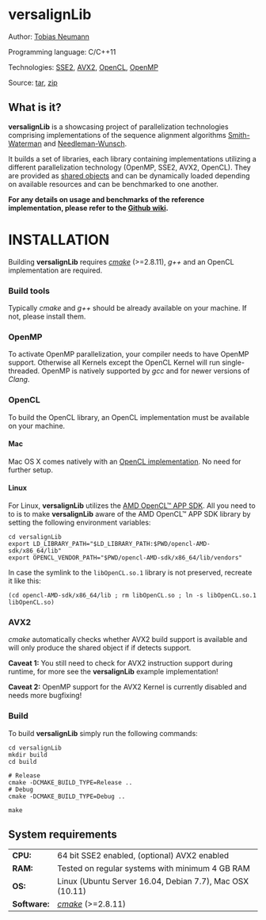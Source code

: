 # versalignLib

Author: [Tobias Neumann](mailto:tobias.neumann.at@gmail.com)

Programming language: C/C++11

Technologies: [SSE2](https://en.wikipedia.org/wiki/SSE2), [AVX2](https://en.wikipedia.org/wiki/Advanced_Vector_Extensions), [OpenCL](https://www.khronos.org/opencl/), [OpenMP](http://www.openmp.org)

Source: [tar](https://github.com/t-neumann/versalignLib/archive/v0.1.tar.gz), [zip](https://github.com/t-neumann/versalignLib/archive/v0.1.zip) 

What is it?
-----------

**versalignLib** is a showcasing project of parallelization technologies comprising implementations of the sequence alignment algorithms
[Smith-Waterman](https://en.wikipedia.org/wiki/Smith%E2%80%93Waterman_algorithm)
and [Needleman-Wunsch](https://en.wikipedia.org/wiki/Needleman%E2%80%93Wunsch_algorithm).

It builds a set of libraries, each library containing implementations utilizing a different
parallelization technology (OpenMP, SSE2, AVX2, OpenCL). They are provided as [shared objects](https://en.wikipedia.org/wiki/Dynamic_loading)
and can be dynamically loaded depending on available resources and can be benchmarked to one another.

**For any details on usage and benchmarks of the reference implementation, please refer to the [Github wiki](https://github.com/t-neumann/versalignLib/wiki).**

INSTALLATION
============

Building **versalignLib** requires *[cmake](http://www.cmake.org/)* (>=2.8.11), *g++* and an OpenCL implementation are required.

### Build tools

Typically *cmake* and *g++* should be already available on your machine. If not, please install them.

### OpenMP

To activate OpenMP parallelization, your compiler needs to have OpenMP support. Otherwise all Kernels except the OpenCL Kernel will run single-threaded. OpenMP is natively supported by *gcc* and for newer versions of *Clang*.

### OpenCL

To build the OpenCL library, an OpenCL implementation must be available on your machine.

#### Mac

Mac OS X comes natively with an [OpenCL implementation](https://developer.apple.com/opencl/). No need for further setup.

#### Linux
For Linux, **versalignLib** utilizes the [AMD OpenCL™ APP SDK](http://developer.amd.com/appsdk). All you need to to is to make **versalignLib** aware of the AMD OpenCL™ APP SDK library by setting the following environment variables:

 
```
cd versalignLib
export LD_LIBRARY_PATH="$LD_LIBRARY_PATH:$PWD/opencl-AMD-sdk/x86_64/lib"
export OPENCL_VENDOR_PATH="$PWD/opencl-AMD-sdk/x86_64/lib/vendors"
```

In case the symlink to the `libOpenCL.so.1` library is not preserved, recreate it like this:

```
(cd opencl-AMD-sdk/x86_64/lib ; rm libOpenCL.so ; ln -s libOpenCL.so.1 libOpenCL.so)
```

### AVX2

*cmake* automatically checks whether AVX2 build support is available and will only produce the shared object if if detects support.

**Caveat 1:** You still need to check for AVX2 instruction support during runtime, for more see the **versalignLib** example implementation!

**Caveat 2:** OpenMP support for the AVX2 Kernel is currently disabled and needs more bugfixing!

### Build

To build **versalignLib** simply run the following commands:

```
cd versalignLib
mkdir build
cd build

# Release
cmake -DCMAKE_BUILD_TYPE=Release ..
# Debug
cmake -DCMAKE_BUILD_TYPE=Debug ..

make
```


System requirements
-------------------

<dl>
<table>
  <tbody>
    <tr>
      <td><b>CPU:</b></td>
      <td>64 bit SSE2 enabled, (optional) AVX2 enabled</td>
    </tr>
    <tr>
      <td><b>RAM:</b></td>
      <td>Tested on regular systems with minimum 4 GB RAM</td>
    </tr>
    <tr>
      <td><b>OS:</b></td>
      <td>Linux (Ubuntu Server 16.04, Debian 7.7), Mac OSX (10.11) </td>
    </tr>
    <tr>
      <td><b>Software:</b></td>
      <td><a href="https://cmake.org/"><i>cmake</i></a> (>=2.8.11)</td>
    </tr>
  </tbody>
</table>
</dl>


